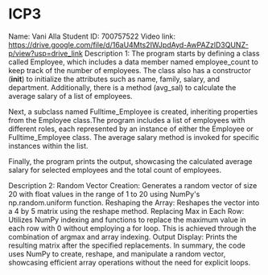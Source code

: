 # ICP3

Name: Vani Alla
Student ID: 700757522
Video link: https://drive.google.com/file/d/16aU4Mts2IWJpdAyd-AwPAZzlD3QUNZ-p/view?usp=drive_link
Description 1: The program starts by defining a class called Employee, which includes a data member named employee_count to keep track of the number of employees. The class also has a constructor (__init__) to initialize the attributes such as name, family, salary, and department. Additionally, there is a method (avg_sal) to calculate the average salary of a list of employees.

Next, a subclass named Fulltime_Employee is created, inheriting properties from the Employee class.The program includes a list of employees with different roles, each represented by an instance of either the Employee or Fulltime_Employee class. The average salary method is invoked for specific instances within the list.

Finally, the program prints the output, showcasing the calculated average salary for selected employees and the total count of employees.

Description 2: 
Random Vector Creation: Generates a random vector of size 20 with float values in the range of 1 to 20 using NumPy's np.random.uniform function.
Reshaping the Array: Reshapes the vector into a 4 by 5 matrix using the reshape method.
Replacing Max in Each Row: Utilizes NumPy indexing and functions to replace the maximum value in each row with 0 without employing a for loop. This is achieved through the combination of argmax and array indexing.
Output Display: Prints the resulting matrix after the specified replacements.
In summary, the code uses NumPy to create, reshape, and manipulate a random vector, showcasing efficient array operations without the need for explicit loops.
